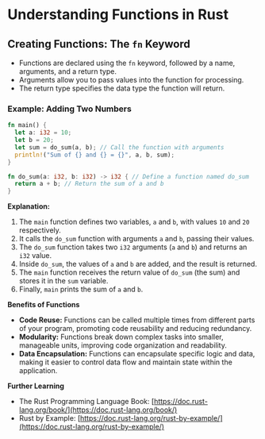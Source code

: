 # Understanding Functions in Rust

## **Creating Functions: The `fn` Keyword**

- Functions are declared using the `fn` keyword, followed by a name, arguments, and a return type.
- Arguments allow you to pass values into the function for processing.
- The return type specifies the data type the function will return.

### **Example: Adding Two Numbers**

```rust
fn main() {
  let a: i32 = 10;
  let b = 20;
  let sum = do_sum(a, b); // Call the function with arguments
  println!("Sum of {} and {} = {}", a, b, sum);
}

fn do_sum(a: i32, b: i32) -> i32 { // Define a function named do_sum
  return a + b; // Return the sum of a and b
}
```

**Explanation:**

1. The `main` function defines two variables, `a` and `b`, with values `10` and `20` respectively.
2. It calls the `do_sum` function with arguments `a` and `b`, passing their values.
3. The `do_sum` function takes two `i32` arguments (`a` and `b`) and returns an `i32` value.
4. Inside `do_sum`, the values of `a` and `b` are added, and the result is returned.
5. The `main` function receives the return value of `do_sum` (the sum) and stores it in the `sum` variable.
6. Finally, `main` prints the sum of `a` and `b`.

**Benefits of Functions**

- **Code Reuse:** Functions can be called multiple times from different parts of your program, promoting code reusability and reducing redundancy.
- **Modularity:** Functions break down complex tasks into smaller, manageable units, improving code organization and readability.
- **Data Encapsulation:** Functions can encapsulate specific logic and data, making it easier to control data flow and maintain state within the application.

**Further Learning**

- The Rust Programming Language Book: [https://doc.rust-lang.org/book/](https://doc.rust-lang.org/book/)
- Rust by Example: [https://doc.rust-lang.org/rust-by-example/](https://doc.rust-lang.org/rust-by-example/)
